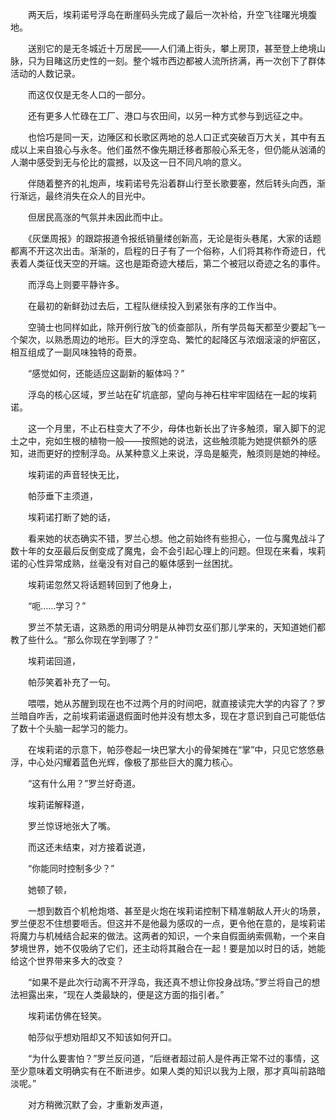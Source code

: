 　　两天后，埃莉诺号浮岛在断崖码头完成了最后一次补给，升空飞往曙光境腹地。

　　送别它的是无冬城近十万居民——人们涌上街头，攀上房顶，甚至登上绝境山脉，只为目睹这历史性的一刻。整个城市西边都被人流所挤满，再一次创下了群体活动的人数记录。

　　而这仅仅是无冬人口的一部分。

　　还有更多人忙碌在工厂、港口与农田间，以另一种方式参与到远征之中。

　　也恰巧是同一天，边陲区和长歌区两地的总人口正式突破百万大关，其中有五成以上来自狼心与永冬。他们虽然不像先期迁移者那般心系无冬，但仍能从汹涌的人潮中感受到无与伦比的震撼，以及这一日不同凡响的意义。

　　伴随着整齐的礼炮声，埃莉诺号先沿着群山行至长歌要塞，然后转头向西，渐行渐远，最终消失在众人的目光中。

　　但居民高涨的气氛并未因此而中止。

　　《灰堡周报》的跟踪报道令报纸销量缕创新高，无论是街头巷尾，大家的话题都离不开这次出击。渐渐的，启程的日子有了一个俗称，人们将其称作奇迹日，代表着人类征伐天空的开端。这也是距奇迹大楼后，第二个被冠以奇迹之名的事件。

　　而浮岛上则要平静许多。

　　在最初的新鲜劲过去后，工程队继续投入到紧张有序的工作当中。

　　空骑士也同样如此，除开例行放飞的侦查部队，所有学员每天都至少要起飞一个架次，以熟悉周边的地形。巨大的浮空岛、繁忙的起降区与浓烟滚滚的炉窑区，相互组成了一副风味独特的奇景。

　　“感觉如何，还能适应这副新的躯体吗？”

　　浮岛的核心区域，罗兰站在矿坑底部，望向与神石柱牢牢固结在一起的埃莉诺。

　　这一个月里，不止石柱变大了不少，母体也新长出了许多触须，窜入脚下的泥土之中，宛如生根的植物一般——按照她的说法，这些触须能为她提供额外的感知，进而更好的控制浮岛。从某种意义上来说，浮岛是躯壳，触须则是她的神经。

　　埃莉诺的声音轻快无比，

　　帕莎垂下主须道，

　　埃莉诺打断了她的话，

　　看来她的状态确实不错，罗兰心想。他之前始终有些担心，一位与魔鬼战斗了数十年的女巫最后反倒变成了魔鬼，会不会引起心理上的问题。但现在来看，埃莉诺的心性异常成熟，丝毫没有对自己的躯体感到一丝困扰。

　　埃莉诺忽然又将话题转回到了他身上，

　　“呃……学习？”

　　罗兰不禁无语，这熟悉的用词分明是从神罚女巫们那儿学来的，天知道她们都教了些什么。“那么你现在学到哪了？”

　　埃莉诺回道，

　　帕莎笑着补充了一句。

　　喂喂，她从苏醒到现在也不过两个月的时间吧，就直接读完大学的内容了？罗兰暗自咋舌，之前埃莉诺逼退假面时他并没有想太多，现在才意识到自己可能低估了数十个头脑一起学习的能力。

　　在埃莉诺的示意下，帕莎卷起一块巴掌大小的骨架摊在“掌”中，只见它悠悠悬浮，中心处闪耀着蓝色光辉，像极了那些巨大的魔力核心。

　　“这有什么用？”罗兰好奇道。

　　埃莉诺解释道，

　　罗兰惊讶地张大了嘴。

　　而这还未结束，对方接着说道，

　　“你能同时控制多少？”

　　她顿了顿，

　　一想到数百个机枪炮塔、甚至是火炮在埃莉诺控制下精准朝敌人开火的场景，罗兰便忍不住想要咂舌。但这并不是他最为感叹的一点，更令他在意的，是埃莉诺将魔力与机械结合起来的做法。这两者的知识，一个来自假面纳索佩勒，一个来自梦境世界，她不仅吸纳了它们，还主动将其融合在一起！要是加以时日的话，她能给这个世界带来多大的改变？

　　“如果不是此次行动离不开浮岛，我还真不想让你投身战场。”罗兰将自己的想法袒露出来，“现在人类最缺的，便是这方面的指引者。”

　　埃莉诺仿佛在轻笑。

　　帕莎似乎想劝阻却又不知该如何开口。

　　“为什么要害怕？”罗兰反问道，“后继者超过前人是件再正常不过的事情，这至少意味着文明确实有在不断进步。如果人类的知识以我为上限，那才真叫前路暗淡呢。”

　　对方稍微沉默了会，才重新发声道，
